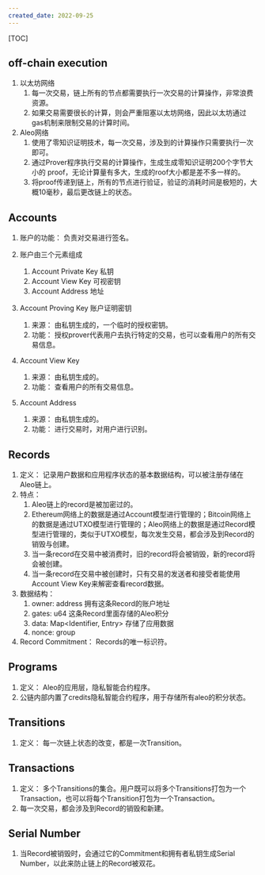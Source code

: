 ```yaml
---
created_date: 2022-09-25
---
```


[TOC]

## off-chain execution

1. 以太坊网络
   1. 每一次交易，链上所有的节点都需要执行一次交易的计算操作，非常浪费资源。
   2. 如果交易需要很长的计算，则会严重阻塞以太坊网络，因此以太坊通过gas机制来限制交易的计算时间。
2. Aleo网络
   1. 使用了零知识证明技术，每一次交易，涉及到的计算操作只需要执行一次即可。
   2. 通过Prover程序执行交易的计算操作，生成生成零知识证明200个字节大小的 proof，无论计算量有多大，生成的roof大小都是差不多一样的。
   3. 将proof传递到链上，所有的节点进行验证，验证的消耗时间是极短的，大概10毫秒，最后更改链上的状态。

## Accounts

1. 账户的功能： 负责对交易进行签名。

2. 账户由三个元素组成

   1. Account Private Key 私钥
   2. Account View Key 可视密钥
   3. Account Address 地址

3. Account Proving Key 账户证明密钥

   1. 来源： 由私钥生成的，一个临时的授权密钥。
   2. 功能： 授权prover代表用户去执行特定的交易，也可以查看用户的所有交易信息。

4. Account View Key

   1. 来源： 由私钥生成的。
   2. 功能： 查看用户的所有交易信息。

5. Account Address

   1. 来源： 由私钥生成的。
   2. 功能： 进行交易时，对用户进行识别。

## Records

1. 定义： 记录用户数据和应用程序状态的基本数据结构，可以被注册存储在Aleo链上。
2. 特点：
   1. Aleo链上的record是被加密过的。
   2. Ethereum网络上的数据是通过Account模型进行管理的；Bitcoin网络上的数据是通过UTXO模型进行管理的；Aleo网络上的数据是通过Record模型进行管理的，类似于UTXO模型，每次发生交易，都会涉及到Record的销毁与创建。
   3. 当一条record在交易中被消费时，旧的record将会被销毁，新的record将会被创建。
   4. 当一条record在交易中被创建时，只有交易的发送者和接受者能使用Account View Key来解密查看record数据。
3. 数据结构：
   1. owner: address 拥有这条Record的账户地址
   2. gates: u64 这条Record里面存储的Aleo积分
   3. data: Map\<Identifier, Entry> 存储了应用数据
   4. nonce: group
4. Record Commitment： Records的唯一标识符。

## Programs

1. 定义： Aleo的应用层，隐私智能合约程序。
2. 公链内部内置了credits隐私智能合约程序，用于存储所有aleo的积分状态。

## Transitions

1. 定义： 每一次链上状态的改变，都是一次Transition。

## Transactions

1. 定义： 多个Transitions的集合。用户既可以将多个Transitions打包为一个Transaction，也可以将每个Transition打包为一个Transaction。
2. 每一次交易，都会涉及到Record的销毁和新建。

## Serial Number

1. 当Record被销毁时，会通过它的Commitment和拥有者私钥生成Serial Number，以此来防止链上的Record被双花。
